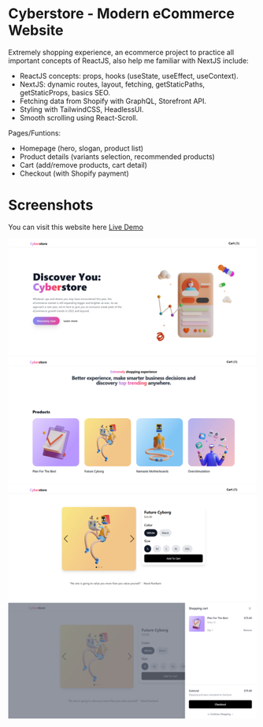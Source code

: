 # Cyberstore - Modern eCommerce Website

Extremely shopping experience, an ecommerce project to practice all important concepts of ReactJS, also help me familiar with NextJS include:

- ReactJS concepts: props, hooks (useState, useEffect, useContext).
- NextJS: dynamic routes, layout, fetching, getStaticPaths, getStaticProps, basics SEO.
- Fetching data from Shopify with GraphQL, Storefront API.
- Styling with TailwindCSS, HeadlessUI.
- Smooth scrolling using React-Scroll.

Pages/Funtions:

- Homepage (hero, slogan, product list)
- Product details (variants selection, recommended products)
- Cart (add/remove products, cart detail)
- Checkout (with Shopify payment)

# Screenshots

You can visit this website here [Live Demo](https://cyberstore.kryonics.me)

<img src='./screenshots/cyberstore1.png'>
<img src='./screenshots/cyberstore2.png'>
<img src='./screenshots/cyberstore3.png'>
<img src='./screenshots/cyberstore4.png'>
